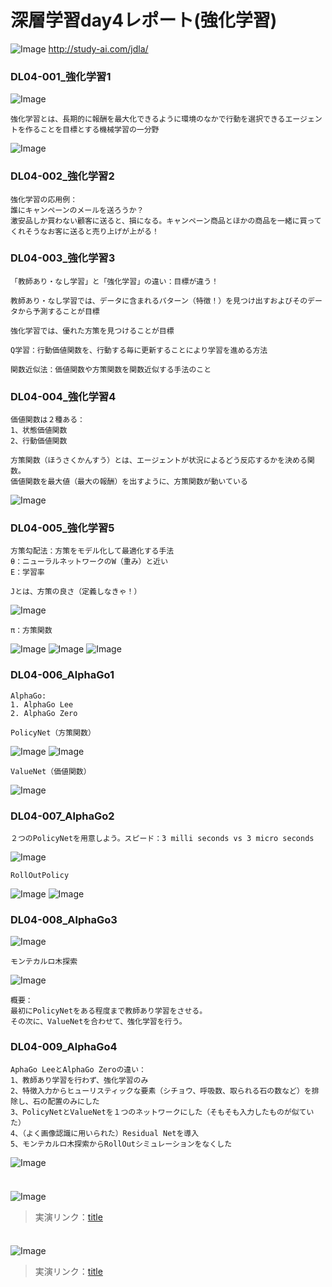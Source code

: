 # 深層学習day4レポート(強化学習)

![Image](/bnr_jdla.png)
http://study-ai.com/jdla/


### DL04-001_強化学習1
![Image](/DL04-001_強化学習1_00m40s.png)
```
強化学習とは、長期的に報酬を最大化できるように環境のなかで行動を選択できるエージェントを作ることを目標とする機械学習の一分野
```
![Image](/DL04-001_強化学習1_06m30s.png)


### DL04-002_強化学習2
```
強化学習の応用例：
誰にキャンペーンのメールを送ろうか？
激安品しか買わない顧客に送ると、損になる。キャンペーン商品とほかの商品を一緒に買ってくれそうなお客に送ると売り上げが上がる！
```


### DL04-003_強化学習3
```
「教師あり・なし学習」と「強化学習」の違い：目標が違う！

教師あり・なし学習では、データに含まれるパターン（特徴！）を見つけ出すおよびそのデータから予測することが目標

強化学習では、優れた方策を見つけることが目標
```
```
Q学習：行動価値関数を、行動する毎に更新することにより学習を進める方法

関数近似法：価値関数や方策関数を関数近似する手法のこと
```


### DL04-004_強化学習4
```
価値関数は２種ある：
1、状態価値関数
2、行動価値関数
```
```
方策関数（ほうさくかんすう）とは、エージェントが状況によるどう反応するかを決める関数。
価値関数を最大値（最大の報酬）を出すように、方策関数が動いている
```
![Image](/DL04-002_強化学習2_07m00s.png)


### DL04-005_強化学習5
```
方策勾配法：方策をモデル化して最適化する手法
θ：ニューラルネットワークのW（重み）と近い
E：学習率

Jとは、方策の良さ（定義しなきゃ！）
```
![Image](/DL04-005_強化学習5_04m15s.png)

```
π：方策関数
```
![Image](/DL04-005_強化学習5_08m15s.png)
![Image](/DL04-005_強化学習5_10m00s.png)
![Image](/DL04-005_強化学習5_11m40s.png)


### DL04-006_AlphaGo1
```
AlphaGo:
1. AlphaGo Lee
2. AlphaGo Zero
```

```
PolicyNet（方策関数）
```
![Image](/DL04-006_AlphaGo1_02m00s.png)
![Image](/DL04-006_AlphaGo1_04m15s.png)


```
ValueNet（価値関数）
```
![Image](/DL04-006_AlphaGo1_09m45s.png)


### DL04-007_AlphaGo2
```
２つのPolicyNetを用意しよう。スピード：3 milli seconds vs 3 micro seconds
```
![Image](/DL04-007_AlphaGo2_01m35s.png)


```
RollOutPolicy
```
![Image](/DL04-007_AlphaGo2_01m40s.png)
![Image](/DL04-007_AlphaGo2_03m15s.png)


### DL04-008_AlphaGo3
![Image](/DL04-008_AlphaGo3_00m30s.png)

```
モンテカルロ木探索
```
![Image](/DL04-008_AlphaGo3_02m30s.png)

```
概要：
最初にPolicyNetをある程度まで教師あり学習をさせる。
その次に、ValueNetを合わせて、強化学習を行う。
```


### DL04-009_AlphaGo4
```
AphaGo LeeとAlphaGo Zeroの違い：
1、教師あり学習を行わず、強化学習のみ
2、特徴入力からヒューリスティックな要素（シチョウ、呼吸数、取られる石の数など）を排除し、石の配置のみにした
3、PolicyNetとValueNetを１つのネットワークにした（そもそも入力したものが似ていた）
4、（よく画像認識に用いられた）Residual Netを導入
5、モンテカルロ木探索からRollOutシミュレーションをなくした
```
![Image](/DL04-009_AlphaGo4_03m10s.png)


### 
```

```
![Image](/.png)
> 実演リンク：[title](https://)


### 
```

```
![Image](/.png)
> 実演リンク：[title](https://)








